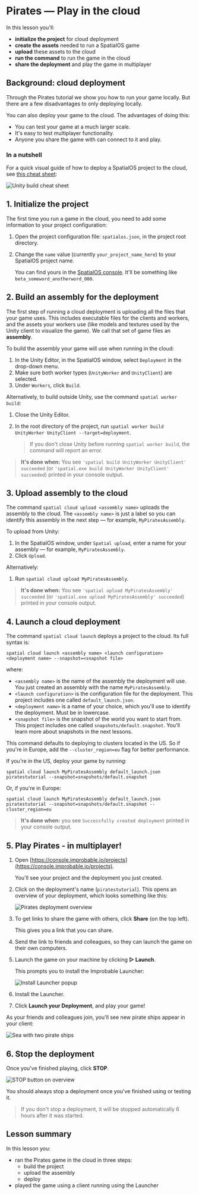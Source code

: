 # Pirates — Play in the cloud

In this lesson you'll:

* **initialize the project** for cloud deployment
* **create the assets** needed to run a SpatialOS game
* **upload** these assets to the cloud
* **run the command** to run the game in the cloud
* **share the deployment** and play the game in multiplayer

## Background: cloud deployment

Through the Pirates tutorial we show you how to run your game locally. But there are a few
disadvantages to only deploying locally. 

You can also deploy your game to the cloud. The advantages of doing this:

* You can test your game at a much larger scale.
* It's easy to test multiplayer functionality.
* Anyone you share the game with can connect to it and play.

### In a nutshell

For a quick visual guide of how to deploy a SpatialOS project to the cloud, see
[this cheat sheet](../../assets/deploy/unitycloudcheatsheet.pdf):

![Unity build cheat sheet](../../assets/deploy/unitycloudcheatsheet.png)

## 1. Initialize the project

The first time you run a game in the cloud, you need to add some information to your project configuration:

1. Open the project configuration file: `spatialos.json`, in the project root directory. 
2. Change the `name` value (currently `your_project_name_here`) to your SpatialOS project name.

    You can find yours in the [SpatialOS console](https://console.improbable.io). It'll be something like 
    `beta_someword_anotherword_000`.

## 2. Build an assembly for the deployment 

The first step of running a cloud deployment is uploading all the files that your game uses. This
includes executable files for the clients and workers, and the assets your workers use (like models and textures
used by the Unity client to visualize the game). We call that set of game files an **assembly**.

To build the assembly your game will use when running in the cloud:

1. In the Unity Editor, in the SpatialOS window, select `Deployment` in the drop-down menu.
2. Make sure both worker types (`UnityWorker` and `UnityClient`) are selected.
3. Under `Workers`, click `Build`.

Alternatively, to build outside Unity, use the command `spatial worker build`:

1. Close the Unity Editor.
2. In the root directory of the project, run `spatial worker build UnityWorker UnityClient --target=deployment`.

    > If you don't close Unity before running `spatial worker build`, the command will report an error.

> **It's done when:** You see `'spatial build UnityWorker UnityClient' succeeded` (or `'spatial.exe build UnityWorker UnityClient' succeeded`) printed in your console output.

## 3. Upload assembly to the cloud

The command `spatial cloud upload <assembly name>` uploads the assembly to the cloud. The `<assembly name>` is just a label
so you can identify this assembly in the next step — for example, `MyPiratesAssembly`. 

To upload from Unity:

1. In the SpatialOS window, under `Spatial upload`, enter a name for your assembly — for example, `MyPiratesAssembly`.
2. Click `Upload`.

Alternatively:

1. Run `spatial cloud upload MyPiratesAssembly`.

> **It's done when:** You see `'spatial upload MyPiratesAssembly' succeeded` (or `'spatial.exe upload MyPiratesAssembly' succeeded`) printed in your console output.

## 4. Launch a cloud deployment

The command `spatial cloud launch` deploys a project to the cloud. Its full syntax is:

`spatial cloud launch <assembly name> <launch configuration> <deployment name> --snapshot=<snapshot file>`

where:

* `<assembly name>` is the name of the assembly the deployment will use. You just created an assembly with the name 
`MyPiratesAssembly`.
* `<launch configuration>` is the configuration file for the deployment. This project includes one called `default_launch.json`.
* `<deployment name>` is a name of your choice, which you'll use to identify the deployment. Must be in lowercase.
* `<snapshot file>` is the snapshot of the world you want to start from. This project includes one called 
`snapshots/default.snapshot`. You'll learn more about snapshots in the next lessons.

This command defaults to deploying to clusters located in the US. So if you're in Europe, add the `--cluster_region=eu` flag
for better performance.

If you're in the US, deploy your game by running:

`spatial cloud launch MyPiratesAssembly default_launch.json piratestutorial --snapshot=snapshots/default.snapshot`

Or, if you're in Europe:

`spatial cloud launch MyPiratesAssembly default_launch.json piratestutorial --snapshot=snapshots/default.snapshot --cluster_region=eu`

> **It's done when:** you see `Successfully created deployment` printed in your console output.

## 5. Play Pirates - in multiplayer!

1. Open [https://console.improbable.io/projects](https://console.improbable.io/projects).

    You'll see your project and the deployment you just created.

2. Click on the deployment's name (`piratestutorial`). This opens an overview of your deployment, which looks something like this:

    ![Pirates deployment overview](../../assets/pirates/ext-cloud/deployment-page.png)

3. To get links to share the game with others, click **Share** (on the top left). 

    This gives you a link that you can share.

4. Send the link to friends and colleagues, so they can launch the game on their own computers.

3. Launch the game on your machine by clicking **▷ Launch**.

    This prompts you to install the Improbable Launcher:

    ![Install Launcher popup](../../assets/pirates/ext-cloud/deployment-launch.png)

4. Install the Launcher.

5. Click **Launch your Deployment**, and play your game!

As your friends and colleagues join, you'll see new pirate ships appear in your client:

![Sea with two pirate ships](../../assets/pirates/ext-cloud/many-players.png)

## 6. Stop the deployment

Once you've finished playing, click **STOP**.

![STOP button on overview](../../assets/pirates/ext-cloud/deployment-overview-stop.png)

You should always stop a deployment once you've finished using or testing it. 

> If you don't stop a deployment, it will be stopped automatically 6 hours after it was started.

## Lesson summary

In this lesson you:

* ran the Pirates game in the cloud in three steps: 
    * build the project
    * upload the assembly
    * deploy
* played the game using a client running using the Launcher

